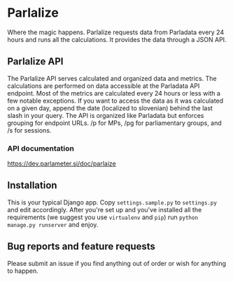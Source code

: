 # Parlalize

Where the magic happens. Parlalize requests data from Parladata every 24 hours and runs all the calculations. It provides the data through a JSON API.

## Parlalize API

The Parlalize API serves calculated and organized data and metrics. The calculations are performed on data accessible at the Parladata API endpoint. Most of the metrics are calculated every 24 hours or less with a few notable exceptions. If you want to access the data as it was calculated on a given day, append the date (localized to slovenian) behind the last slash in your query. The API is organized like Parladata but enforces grouping for endpoint URLs. /p for MPs, /pg for parliamentary groups, and /s for sessions.

### API documentation

https://dev.parlameter.si/doc/parlaize

## Installation

This is your typical Django app. Copy `settings.sample.py` to `settings.py` and edit accordingly. After you're set up and you've installed all the requirements (we suggest you use `virtualenv` and `pip`) run `python manage.py runserver` and enjoy.

## Bug reports and feature requests

Please submit an issue if you find anything out of order or wish for anything to happen.
